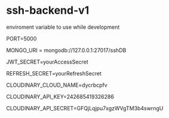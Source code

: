 # ssh-backend-v1


enviroment variable to use while development

PORT=5000 

MONGO_URI = mongodb://127.0.0.1:27017/sshDB

JWT_SECRET=yourAccessSecret

REFRESH_SECRET=yourRefreshSecret

CLOUDINARY_CLOUD_NAME=dycrbcpfv

CLOUDINARY_API_KEY=242685419326286

CLOUDINARY_API_SECRET=GFQjLqjpu7xgzWVgTM3b4swrngU
